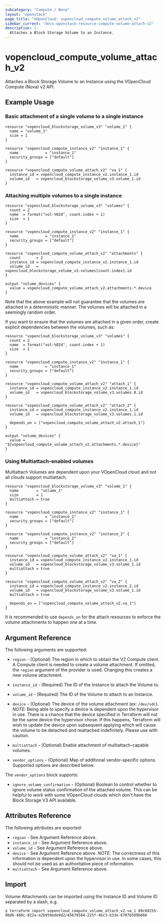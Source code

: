 ```yaml
---
subcategory: "Compute / Nova"
layout: "openstack"
page_title: "VOpenCloud: vopencloud_compute_volume_attach_v2"
sidebar_current: "docs-openstack-resource-compute-volume-attach-v2"
description: |-
  Attaches a Block Storage Volume to an Instance.
---
```


# vopencloud\_compute\_volume\_attach\_v2

Attaches a Block Storage Volume to an Instance using the VOpenCloud
Compute (Nova) v2 API.

## Example Usage

### Basic attachment of a single volume to a single instance

```hcl
resource "vopencloud_blockstorage_volume_v3" "volume_1" {
  name = "volume_1"
  size = 1
}

resource "vopencloud_compute_instance_v2" "instance_1" {
  name            = "instance_1"
  security_groups = ["default"]
}

resource "vopencloud_compute_volume_attach_v2" "va_1" {
  instance_id = vopencloud_compute_instance_v2.instance_1.id
  volume_id   = vopencloud_blockstorage_volume_v3.volume_1.id
}
```

### Attaching multiple volumes to a single instance

```hcl
resource "vopencloud_blockstorage_volume_v3" "volumes" {
  count = 2
  name  = format("vol-%02d", count.index + 1)
  size  = 1
}

resource "vopencloud_compute_instance_v2" "instance_1" {
  name            = "instance_1"
  security_groups = ["default"]
}

resource "vopencloud_compute_volume_attach_v2" "attachments" {
  count       = 2
  instance_id = vopencloud_compute_instance_v2.instance_1.id
  volume_id   = vopencloud_blockstorage_volume_v3.volumes[count.index].id
}

output "volume_devices" {
  value = vopencloud_compute_volume_attach_v2.attachments.*.device
}
```

Note that the above example will not guarantee that the volumes are attached in
a deterministic manner. The volumes will be attached in a seemingly random
order.

If you want to ensure that the volumes are attached in a given order, create
explicit dependencies between the volumes, such as:

```hcl
resource "vopencloud_blockstorage_volume_v3" "volumes" {
  count = 2
  name  = format("vol-%02d", count.index + 1)
  size  = 1
}

resource "vopencloud_compute_instance_v2" "instance_1" {
  name            = "instance_1"
  security_groups = ["default"]
}

resource "vopencloud_compute_volume_attach_v2" "attach_1" {
  instance_id = vopencloud_compute_instance_v2.instance_1.id
  volume_id   = vopencloud_blockstorage_volume_v3.volumes.0.id
}

resource "vopencloud_compute_volume_attach_v2" "attach_2" {
  instance_id = vopencloud_compute_instance_v2.instance_1.id
  volume_id   = vopencloud_blockstorage_volume_v3.volumes.1.id

  depends_on = ["vopencloud_compute_volume_attach_v2.attach_1"]
}

output "volume_devices" {
  value = "${vopencloud_compute_volume_attach_v2.attachments.*.device}"
}
```

### Using Multiattach-enabled volumes

Multiattach Volumes are dependent upon your VOpenCloud cloud and not all
clouds support multiattach.

```hcl
resource "vopencloud_blockstorage_volume_v3" "volume_1" {
  name        = "volume_1"
  size        = 1
  multiattach = true
}

resource "vopencloud_compute_instance_v2" "instance_1" {
  name            = "instance_1"
  security_groups = ["default"]
}

resource "vopencloud_compute_instance_v2" "instance_2" {
  name            = "instance_2"
  security_groups = ["default"]
}

resource "vopencloud_compute_volume_attach_v2" "va_1" {
  instance_id = vopencloud_compute_instance_v2.instance_1.id
  volume_id   = vopencloud_blockstorage_volume_v3.volume_1.id
  multiattach = true
}

resource "vopencloud_compute_volume_attach_v2" "va_2" {
  instance_id = vopencloud_compute_instance_v2.instance_2.id
  volume_id   = vopencloud_blockstorage_volume_v3.volume_1.id
  multiattach = true

  depends_on = ["vopencloud_compute_volume_attach_v2.va_1"]
}
```

It is recommended to use `depends_on` for the attach resources
to enforce the volume attachments to happen one at a time.

## Argument Reference

The following arguments are supported:

* `region` - (Optional) The region in which to obtain the V2 Compute client.
    A Compute client is needed to create a volume attachment. If omitted, the
    `region` argument of the provider is used. Changing this creates a
    new volume attachment.

* `instance_id` - (Required) The ID of the Instance to attach the Volume to.

* `volume_id` - (Required) The ID of the Volume to attach to an Instance.

* `device` - (Optional) The device of the volume attachment (ex: `/dev/vdc`).
  _NOTE_: Being able to specify a device is dependent upon the hypervisor in
  use. There is a chance that the device specified in Terraform will not be
  the same device the hypervisor chose. If this happens, Terraform will wish
  to update the device upon subsequent applying which will cause the volume
  to be detached and reattached indefinitely. Please use with caution.

* `multiattach` - (Optional) Enable attachment of multiattach-capable volumes.

* `vendor_options` - (Optional) Map of additional vendor-specific options.
  Supported options are described below.

The `vendor_options` block supports:

* `ignore_volume_confirmation` - (Optional) Boolean to control whether
  to ignore volume status confirmation of the attached volume. This can be helpful
  to work with some VOpenCloud clouds which don't have the Block Storage V3 API available.

## Attributes Reference

The following attributes are exported:

* `region` - See Argument Reference above.
* `instance_id` - See Argument Reference above.
* `volume_id` - See Argument Reference above.
* `device` - See Argument Reference above. _NOTE_: The correctness of this
  information is dependent upon the hypervisor in use. In some cases, this
  should not be used as an authoritative piece of information.
* `multiattach` - See Argument Reference above.

## Import

Volume Attachments can be imported using the Instance ID and Volume ID
separated by a slash, e.g.

```
$ terraform import vopencloud_compute_volume_attach_v2.va_1 89c60255-9bd6-460c-822a-e2b959ede9d2/45670584-225f-46c3-b33e-6707b589b666
```
